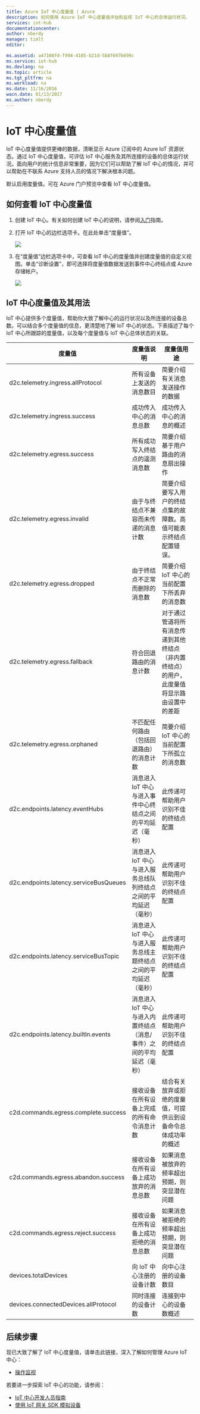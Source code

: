 ```yaml
---
title: Azure IoT 中心度量值 | Azure
description: 如何使用 Azure IoT 中心度量值评估和监视 IoT 中心的总体运行状况。
services: iot-hub
documentationcenter: 
author: nberdy
manager: timlt
editor: 

ms.assetid: a47108fd-f994-4105-b21d-5b8f697b699c
ms.service: iot-hub
ms.devlang: na
ms.topic: article
ms.tgt_pltfrm: na
ms.workload: na
ms.date: 11/16/2016
wacn.date: 01/13/2017
ms.author: nberdy
---
```


# IoT 中心度量值
IoT 中心度量值提供更棒的数据，清晰显示 Azure 订阅中的 Azure IoT 资源状态。通过 IoT 中心度量值，可评估 IoT 中心服务及其所连接的设备的总体运行状况。面向用户的统计信息非常重要，因为它们可以帮助了解 IoT 中心的情况，并可以帮助在不联系 Azure 支持人员的情况下解决根本问题。

默认启用度量值。可在 Azure 门户预览中查看 IoT 中心度量值。

## 如何查看 IoT 中心度量值
1. 创建 IoT 中心。有关如何创建 IoT 中心的说明，请参阅[入门][lnk-get-started]指南。
2. 打开 IoT 中心的边栏选项卡。在此处单击“度量值”。

    ![][1]  

3. 在“度量值”边栏选项卡中，可查看 IoT 中心的度量值并创建度量值的自定义视图。单击“诊断设置”，即可选择将度量值数据发送到事件中心终结点或 Azure 存储帐户。

    ![][2]  

## IoT 中心度量值及其用法
IoT 中心提供多个度量值，帮助你大致了解中心的运行状况以及所连接的设备总数。可以结合多个度量值的信息，更清楚地了解 IoT 中心的状态。下表描述了每个 IoT 中心所跟踪的度量值，以及每个度量值与 IoT 中心总体状态的关联。

| 度量值 | 度量值说明 | 度量值用途 |
| --- | --- | --- |
| d2c.telemetry.ingress.allProtocol | 所有设备上发送的消息数目 | 简要介绍有关消息发送操作的数据 |
| d2c.telemetry.ingress.success | 成功传入中心的消息总数 | 成功传入中心的消息的概述 |
| d2c.telemetry.egress.success | 所有成功写入终结点的遥测消息数 | 简要介绍基于用户路由的消息扇出操作 |
| d2c.telemetry.egress.invalid | 由于与终结点不兼容而未传递的消息计数 | 简要介绍要写入用户的终结点集的故障数。高值可能表示终结点配置错误。 |
| d2c.telemetry.egress.dropped | 由于终结点不正常而删除的消息数 | 简要介绍 IoT 中心的当前配置下所丢弃的消息数 |
| d2c.telemetry.egress.fallback | 符合回退路由的消息计数 | 对于通过管道将所有消息传递到其他终结点（非内置终结点）的用户，此度量值将显示路由设置中的差距 |
| d2c.telemetry.egress.orphaned | 不匹配任何路由（包括回退路由）的消息计数 | 简要介绍 IoT 中心的当前配置下所孤立的消息数 |
| d2c.endpoints.latency.eventHubs | 消息进入 IoT 中心与进入事件中心终结点之间的平均延迟（毫秒） | 此传递可帮助用户识别不佳的终结点配置 |
| d2c.endpoints.latency.serviceBusQueues | 消息进入 IoT 中心与进入服务总线队列终结点之间的平均延迟（毫秒） | 此传递可帮助用户识别不佳的终结点配置 |
| d2c.endpoints.latency.serviceBusTopic | 消息进入 IoT 中心与进入服务总线主题终结点之间的平均延迟（毫秒） | 此传递可帮助用户识别不佳的终结点配置 |
| d2c.endpoints.latency.builtIn.events | 消息进入 IoT 中心与进入内置终结点（消息/事件）之间的平均延迟（毫秒） | 此传递可帮助用户识别不佳的终结点配置 |
| c2d.commands.egress.complete.success | 接收设备在所有设备上完成的所有命令消息计数 |结合有关放弃或拒绝的度量值，可提供云到设备命令总体成功率的概述 |
| c2d.commands.egress.abandon.success | 接收设备在所有设备上成功放弃的消息总数 |如果消息被放弃的频率超出预期，则突显潜在问题 |
| c2d.commands.egress.reject.success | 接收设备在所有设备上成功拒绝的消息总数 |如果消息被拒绝的频率超出预期，则突显潜在问题 |
| devices.totalDevices | 向 IoT 中心注册的设备计数 |向中心注册的设备数目 |
| devices.connectedDevices.allProtocol | 同时连接的设备计数 |连接到中心的设备数概述 |

## 后续步骤
现已大致了解了 IoT 中心度量值，请单击此链接，深入了解如何管理 Azure IoT 中心：

- [操作监视][lnk-monitor]

若要进一步探索 IoT 中心的功能，请参阅：

- [IoT 中心开发人员指南][lnk-devguide]
- [使用 IoT 网关 SDK 模拟设备][lnk-gateway]

<!-- Links and images -->

[1]: ./media/iot-hub-metrics/enable-metrics-1.png
[2]: ./media/iot-hub-metrics/enable-metrics-2.png

[lnk-get-started]: ./iot-hub-csharp-csharp-getstarted.md
[lnk-operations-monitoring]: ./iot-hub-operations-monitoring.md
[lnk-scaling]: ./iot-hub-scaling.md
[lnk-dr]: ./iot-hub-ha-dr.md

[lnk-monitor]: ./iot-hub-operations-monitoring.md

[lnk-devguide]: ./iot-hub-devguide.md
[lnk-gateway]: ./iot-hub-linux-gateway-sdk-simulated-device.md

<!---HONumber=Mooncake_0109_2017-->
<!--Update_Description:update wording-->